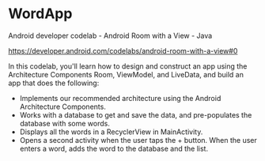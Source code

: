 # WordApp
Android developer codelab - Android Room with a View - Java

https://developer.android.com/codelabs/android-room-with-a-view#0

In this codelab, you'll learn how to design and construct an app using the Architecture Components Room, ViewModel, and LiveData, and build an app that does the following:

* Implements our recommended architecture using the Android Architecture Components.
* Works with a database to get and save the data, and pre-populates the database with some words.
* Displays all the words in a RecyclerView in MainActivity.
* Opens a second activity when the user taps the + button. When the user enters a word, adds the word to the database and the list.
